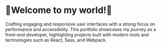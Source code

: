 # 🦄Welcome to my world!🦄

Crafting engaging and responsive user interfaces with a strong focus on performance and accessibility.
This portfolio showcases my journey as a front-end developer, highlighting projects built with modern tools and technologies such as React, Sass, and Webpack.

